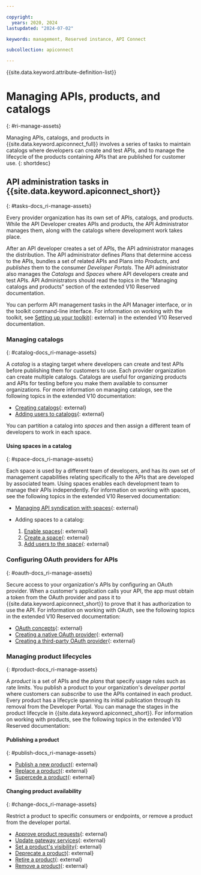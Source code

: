 ```yaml
---

copyright:
  years: 2020, 2024
lastupdated: "2024-07-02"

keywords: management, Reserved instance, API Connect

subcollection: apiconnect

---
```


{{site.data.keyword.attribute-definition-list}}

# Managing APIs, products, and catalogs

{: #ri-manage-assets}

Managing APIs, catalogs, and products in {{site.data.keyword.apiconnect_full}} involves a series of tasks to maintain catalogs where developers can create and test APIs, and to manage the lifecycle of the products containing APIs that are published for customer use.
{: shortdesc}

## API administration tasks in {{site.data.keyword.apiconnect_short}}

{: #tasks-docs_ri-manage-assets}

Every provider organization has its own set of APIs, catalogs, and products. While the API Developer creates APIs and products, the API Administrator manages them, along with the catalogs where development work takes place.

After an API developer creates a set of APIs, the API administrator manages the distribution. The API administrator defines _Plans_ that determine access to the APIs, bundles a set of related APIs and Plans into _Products_, and _publishes_ them to the consumer _Developer Portals_. The API administrator also manages the _Catalogs_ and _Spaces_ where API developers create and test APIs. API Administrators should read the topics in the "Managing catalogs and products" section of the extended V10 Reserved documentation.

You can perform API management tasks in the API Manager interface, or in the toolkit command-line interface. For information on working with the toolkit, see [Setting up your toolkit](https://www.ibm.com/support/knowledgecenter/SSMNED_v10cloud/com.ibm.apic.toolkit.doc/ri_toolkit.html){: external} in the extended V10 Reserved documentation.

### Managing catalogs

{: #catalog-docs_ri-manage-assets}

A _catalog_ is a staging target where developers can create and test APIs before publishing them for customers to use. Each provider organization can create multiple catalogs. Catalogs are useful for organizing products and APIs for testing before you make them available to consumer organizations. For more information on managing catalogs, see the following topics in the extended V10 documentation:

- [Creating catalogs](https://www.ibm.com/support/knowledgecenter/SSMNED_v10cloud/com.ibm.apic.apionprem.doc/create_env.html){: external}
- [Adding users to catalogs](https://www.ibm.com/support/knowledgecenter/SSMNED_v10cloud/com.ibm.apic.apionprem.doc/tapic_catalog_members_manage.html){: external}

You can partition a catalog into _spaces_ and then assign a different team of developers to work in each space.

#### Using spaces in a catalog

{: #space-docs_ri-manage-assets}

Each space is used by a different team of developers, and has its own set of management capabilities relating specifically to the APIs that are developed by associated team. Using spaces enables each development team to manage their APIs independently. For information on working with spaces, see the following topics in the extended V10 Reserved documentation:

- [Managing API syndication with spaces](https://www.ibm.com/support/knowledgecenter/SSMNED_v10cloud/com.ibm.apic.apionprem.doc/tapic_syndication_spaces_configure.html){: external}

- Adding spaces to a catalog:
   1. [Enable spaces](https://www.ibm.com/support/knowledgecenter/SSMNED_v10cloud/com.ibm.apic.apionprem.doc/tapic_syndication_spaces_enable.html){: external}
   2. [Create a space](https://www.ibm.com/support/knowledgecenter/SSMNED_v10cloud/com.ibm.apic.apionprem.doc/tapic_syndication_spaces_manage.html){: external}
   3. [Add users to the space](https://www.ibm.com/support/knowledgecenter/SSMNED_v10cloud/com.ibm.apic.apionprem.doc/tapic_syndication_spaces_members_manage.html){: external}

### Configuring OAuth providers for APIs

{: #oauth-docs_ri-manage-assets}

Secure access to your organization's APIs by configuring an OAuth provider. When a customer's application calls your API, the app must obtain a token from the OAuth provider and pass it to {{site.data.keyword.apiconnect_short}} to prove that it has authorization to use the API. For information on working with OAuth, see the following topics in the extended V10 Reserved documentation:

- [OAuth concepts](https://www.ibm.com/support/knowledgecenter/SSMNED_v10cloud/com.ibm.apic.apionprem.doc/con_apionprem_authentication.html){: external}
- [Creating a native OAuth provider](https://www.ibm.com/support/knowledgecenter/SSMNED_v10cloud/com.ibm.apic.apionprem.doc/oauth_native_apim.html){: external}
- [Creating a third-party OAuth provider](https://www.ibm.com/support/knowledgecenter/SSMNED_v10cloud/com.ibm.apic.apionprem.doc/oauth_thirdparty_apim.html){: external}

### Managing product lifecycles

{: #product-docs_ri-manage-assets}

A _product_ is a set of APIs and the _plans_ that specify usage rules such as rate limits. You publish a product to your organization's _developer portal_ where customers can _subscribe_ to use the APIs contained in each product. Every product has a lifecycle spanning its initial publication through its removal from the Developer Portal. You can manage the stages in the product lifecycle in {{site.data.keyword.apiconnect_short}}. For information on working with products, see the following topics in the extended V10 Reserved documentation:

#### Publishing a product

{: #publish-docs_ri-manage-assets}

- [Publish a new product](https://www.ibm.com/docs/SSMNED_v10cloud/com.ibm.apic.apionprem.doc/task_publishing_a_product.html){: external}
- [Replace a product](https://www.ibm.com/docs/SSMNED_v10cloud/com.ibm.apic.apionprem.doc/task_replacing_a_product.html){: external}
- [Supercede a product](https://www.ibm.com/docs/SSMNED_v10cloud/com.ibm.apic.apionprem.doc/task_superseding_a_product.html){: external}

#### Changing product availability

{: #change-docs_ri-manage-assets}

Restrict a product to specific consumers or endpoints, or remove a product from the developer portal.

- [Approve product requests](https://www.ibm.com/docs/SSMNED_v10cloud/com.ibm.apic.apionprem.doc/task_accessrequests_product.html){: external}
- [Update gateway services](https://www.ibm.com/docs/SSMNED_v10cloud/com.ibm.apic.apionprem.doc/tapic_product_update_gw.html){: external}
- [Set a product's visibility](https://www.ibm.com/docs/SSMNED_v10cloud/com.ibm.apic.apionprem.doc/task_change_product_availability.html){: external}
- [Deprecate a product](https://www.ibm.com/docs/SSMNED_v10cloud/com.ibm.apic.apionprem.doc/task_deprecate_product.html){: external}
- [Retire a product](https://www.ibm.com/docs/SSMNED_v10cloud/com.ibm.apic.apionprem.doc/task_retire_product.html){: external}
- [Remove a product](https://www.ibm.com/docs/SSMNED_v10cloud/com.ibm.apic.apionprem.doc/task_unpublish_product.html){: external}
